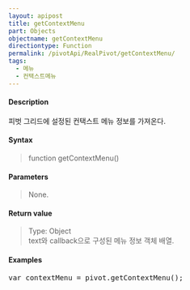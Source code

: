 ```yaml
---
layout: apipost
title: getContextMenu
part: Objects
objectname: getContextMenu
directiontype: Function
permalink: /pivotApi/RealPivot/getContextMenu/
tags:
  - 메뉴
  - 컨택스트메뉴
---
```



#### Description

 피벗 그리드에 설정된 컨택스트 메뉴 정보를 가져온다.      

#### Syntax

> function getContextMenu()

#### Parameters

> None.

#### Return value

> Type: Object  
> text와 callback으로 구성된 메뉴 정보 객체 배열.  

#### Examples 

<pre class="prettyprint">
var contextMenu = pivot.getContextMenu();
</pre>

